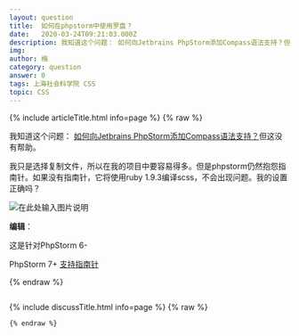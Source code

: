 ```yaml
---
layout: question
title:  如何在phpstorm中使用罗盘？
date:   2020-03-24T09:21:03.000Z
description: 我知道这个问题： 如何向Jetbrains PhpStorm添加Compass语法支持？但这没有帮助。我只是选择复制文件，所以在我的项目中要容易得多...
img: 
author: 梅
category: question
answer: 0
tags: 上海社会科学院 CSS
topic: CSS
---
```

<div class="article-root">
  <div class="article">
    {% include articleTitle.html info=page %}
    {% raw %}
    <div class="article-content"><p><font style="vertical-align: inherit;"><font style="vertical-align: inherit;">我知道这个问题：
 </font></font><a href="https://stackoverflow.com/questions/13213631/how-to-add-compass-syntax-support-to-jetbrains-phpstorm#"><font style="vertical-align: inherit;"><font style="vertical-align: inherit;">如何向Jetbrains PhpStorm添加Compass语法支持？</font></font></a><font style="vertical-align: inherit;"><font style="vertical-align: inherit;">但这没有帮助。</font></font></p>

<p><font style="vertical-align: inherit;"><font style="vertical-align: inherit;">我只是选择复制文件，所以在我的项目中要容易得多。</font><font style="vertical-align: inherit;">但是phpstorm仍然抱怨指南针。</font><font style="vertical-align: inherit;">如果没有指南针，它将使用ruby 1.9.3编译scss，不会出现问题。</font><font style="vertical-align: inherit;">我的设置正确吗？</font></font></p>

<p><img src="https://www.samyoc.com//uploads/users/24175/images/thumbnails/1585041536653.png" data-src="https://www.samyoc.com//uploads/users/24175/images/1585041536653.png" alt="在此处输入图片说明"></p>

<p><strong><font style="vertical-align: inherit;"><font style="vertical-align: inherit;">编辑</font></font></strong><font style="vertical-align: inherit;"><font style="vertical-align: inherit;">：</font></font></p>

<p><font style="vertical-align: inherit;"><font style="vertical-align: inherit;">这是针对PhpStorm 6-</font></font></p>

<p><a href="http://www.jetbrains.com/phpstorm/whatsnew" rel="nofollow noreferrer"><font style="vertical-align: inherit;"></font></a><font style="vertical-align: inherit;"><font style="vertical-align: inherit;">PhpStorm 7+ </font><a href="http://www.jetbrains.com/phpstorm/whatsnew" rel="nofollow noreferrer"><font style="vertical-align: inherit;">支持指南针</font></a></font></p></div>
    {% endraw %}
  </div>
  <p style="height: 0;width:0;overflow: hidden;"> 第3546篇《如何在phpstorm中使用罗盘？》来自Winter(https://github.com/aiyld/aiyld.github.io)的站点</p>
  <div class="discuss-wrapper">
    {% include discussTitle.html info=page %}
    {% raw %}
    
    {% endraw %}
  </div>
<div>
